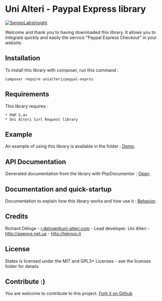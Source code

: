 Uni Alteri - Paypal Express library
===================================

[![SensioLabsInsight](https://insight.sensiolabs.com/projects/d4660df5-5183-4c84-9e39-bb55ca368acf/mini.png)](https://insight.sensiolabs.com/projects/d4660df5-5183-4c84-9e39-bb55ca368acf)

Welcome and thank you to having downloaded this library. It allows you to integrate quickly and easily 
the service "Paypal Express Checkout" in your website.

Installation
------------
To install this library with composer, run this command :

    composer require unialteri/paypal-exprss

Requirements
------------
This library requires :

    * PHP 5.4+
    * Uni Alteri Curl Request library

Example
-------
An example of using this library is available in the folder : [Demo](demo/index.php).

API Documentation
-----------------
Generated documentation from the library with PhpDocumentor : [Open](https://cdn.rawgit.com/UniAlteri/paypal-express/master/docs/api/index.html).

Documentation and quick-startup
-------------------------------
Documentation to explain how this library works and how use it : [Behavior](docs/documentation.md).

Credits
-------
Richard Déloge - <r.deloge@uni-alteri.com> - Lead developer.
Uni Alteri - <http://agence.net.ua> - <http://teknoo.it>

License
-------
States is licensed under the MIT and GPL3+ Licenses - see the licenses folder for details

Contribute :)
-------------
You are welcome to contribute to this project. [Fork it on Github](CONTRIBUTING.md)



